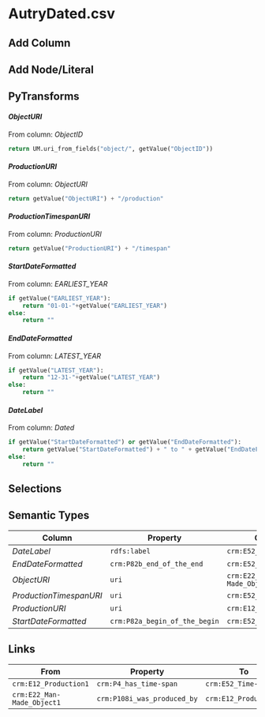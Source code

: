 # AutryDated.csv

## Add Column

## Add Node/Literal

## PyTransforms
#### _ObjectURI_
From column: _ObjectID_
``` python
return UM.uri_from_fields("object/", getValue("ObjectID"))
```

#### _ProductionURI_
From column: _ObjectURI_
``` python
return getValue("ObjectURI") + "/production"
```

#### _ProductionTimespanURI_
From column: _ProductionURI_
``` python
return getValue("ProductionURI") + "/timespan"
```

#### _StartDateFormatted_
From column: _EARLIEST_YEAR_
``` python
if getValue("EARLIEST_YEAR"):
    return "01-01-"+getValue("EARLIEST_YEAR")
else:
    return ""
```

#### _EndDateFormatted_
From column: _LATEST_YEAR_
``` python
if getValue("LATEST_YEAR"):
    return "12-31-"+getValue("LATEST_YEAR")
else:
    return ""
```

#### _DateLabel_
From column: _Dated_
``` python
if getValue("StartDateFormatted") or getValue("EndDateFormatted"):
    return getValue("StartDateFormatted") + " to " + getValue("EndDateFormatted")
else:
    return ""
```


## Selections

## Semantic Types
| Column | Property | Class |
|  ----- | -------- | ----- |
| _DateLabel_ | `rdfs:label` | `crm:E52_Time-Span1`|
| _EndDateFormatted_ | `crm:P82b_end_of_the_end` | `crm:E52_Time-Span1`|
| _ObjectURI_ | `uri` | `crm:E22_Man-Made_Object1`|
| _ProductionTimespanURI_ | `uri` | `crm:E52_Time-Span1`|
| _ProductionURI_ | `uri` | `crm:E12_Production1`|
| _StartDateFormatted_ | `crm:P82a_begin_of_the_begin` | `crm:E52_Time-Span1`|


## Links
| From | Property | To |
|  --- | -------- | ---|
| `crm:E12_Production1` | `crm:P4_has_time-span` | `crm:E52_Time-Span1`|
| `crm:E22_Man-Made_Object1` | `crm:P108i_was_produced_by` | `crm:E12_Production1`|
